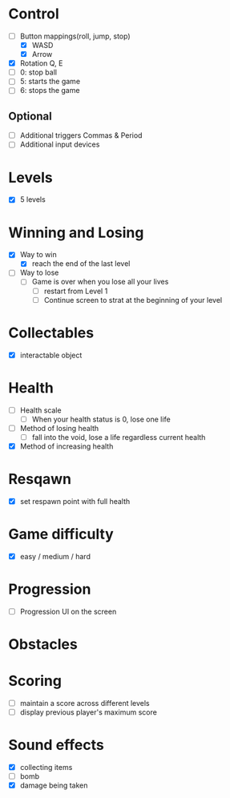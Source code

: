 # Control
- [ ] Button mappings(roll, jump, stop)
  - [x] WASD
  - [x] Arrow
- [x] Rotation Q, E
- [ ] 0: stop ball
- [ ] 5: starts the game
- [ ] 6: stops the game

## Optional
- [ ] Additional triggers Commas & Period
- [ ] Additional input devices 

# Levels
- [x] 5 levels

# Winning and Losing
- [x] Way to win
  - [x] reach the end of the last level
- [ ] Way to lose
  - [ ] Game is over when you lose all your lives
    - [ ] restart from Level 1
    - [ ] Continue screen to strat at the beginning of your level
# Collectables
- [x] interactable object

# Health
- [ ] Health scale
  - [ ] When your health status is 0, lose one life
- [ ] Method of losing health
  - [ ] fall into the void, lose a life regardless current health
- [x] Method of increasing health

# Resqawn
- [x] set respawn point with full health

# Game difficulty
- [x] easy / medium / hard

# Progression
- [ ] Progression UI on the screen

# Obstacles

# Scoring
- [ ] maintain a score across different levels
- [ ] display previous player's maximum score

# Sound effects
- [x] collecting items
- [ ] bomb
- [x] damage being taken
